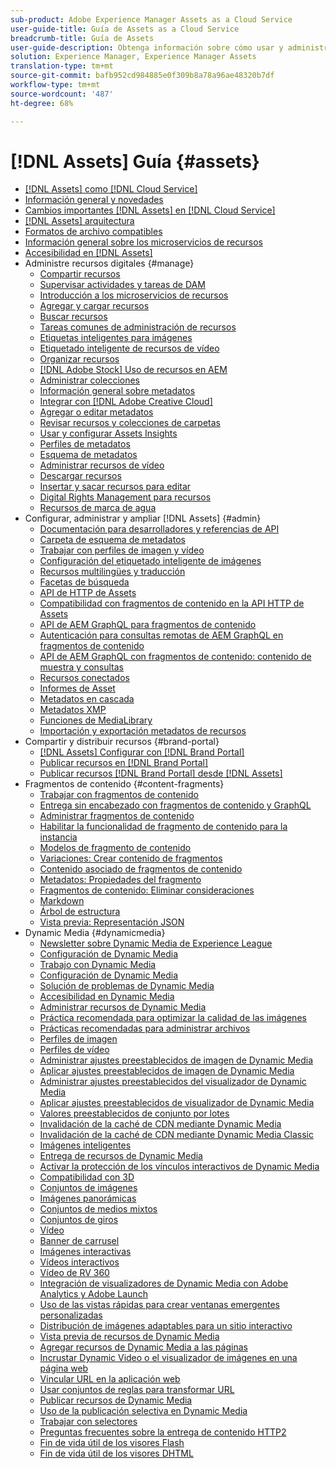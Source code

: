```yaml
---
sub-product: Adobe Experience Manager Assets as a Cloud Service
user-guide-title: Guía de Assets as a Cloud Service
breadcrumb-title: Guía de Assets
user-guide-description: Obtenga información sobre cómo usar y administrar Experience Manager Assets as a Cloud Service.
solution: Experience Manager, Experience Manager Assets
translation-type: tm+mt
source-git-commit: bafb952cd984885e0f309b8a78a96ae48320b7df
workflow-type: tm+mt
source-wordcount: '487'
ht-degree: 68%

---
```



# [!DNL Assets] Guía  {#assets}

+ [[!DNL Assets] como [!DNL Cloud Service]](/help/assets/home.md)
+ [Información general y novedades](overview.md)
+ [Cambios importantes  [!DNL Assets] en [!DNL Cloud Service]](assets-cloud-changes.md)
+ [[!DNL Assets] arquitectura](architecture.md)
+ [Formatos de archivo compatibles](file-format-support.md)
+ [Información general sobre los microservicios de recursos](asset-microservices-overview.md)
+ [Accesibilidad en [!DNL Assets]](accessibility.md)
+ Administre recursos digitales {#manage}
   + [Compartir recursos](share-assets.md)
   + [Supervisar actividades y tareas de DAM](assets-activity-history.md)
   + [Introducción a los microservicios de recursos](asset-microservices-configure-and-use.md)
   + [Agregar y cargar recursos](add-assets.md)
   + [Buscar recursos](search-assets.md)
   + [Tareas comunes de administración de recursos](manage-digital-assets.md)
   + [Etiquetas inteligentes para imágenes](smart-tags.md)
   + [Etiquetado inteligente de recursos de vídeo](smart-tags-video-assets.md)
   + [Organizar recursos](organize-assets.md)
   + [ [!DNL Adobe Stock] Uso de recursos en AEM](aem-assets-adobe-stock.md)
   + [Administrar colecciones](manage-collections.md)
   + [Información general sobre metadatos](manage-metadata.md)
   + [Integrar con [!DNL Adobe Creative Cloud]](aem-cc-integration-best-practices.md)
   + [Agregar o editar metadatos](meta-edit.md)
   + [Revisar recursos y colecciones de carpetas](bulk-approval.md)
   + [Usar y configurar Assets Insights](assets-insights.md)
   + [Perfiles de metadatos](metadata-profiles.md)
   + [Esquema de metadatos](metadata-schemas.md)
   + [Administrar recursos de vídeo](manage-video-assets.md)
   + [Descargar recursos](download-assets-from-aem.md)
   + [Insertar y sacar recursos para editar](check-out-and-submit-assets.md)
   + [Digital Rights Management para recursos](drm.md)
   + [Recursos de marca de agua](watermark-assets.md)
+ Configurar, administrar y ampliar [!DNL Assets] {#admin}
   + [Documentación para desarrolladores y referencias de API](developer-reference-material-apis.md)
   + [Carpeta de esquema de metadatos](folder-metadata-schema.md)
   + [Trabajar con perfiles de imagen y vídeo](/help/assets/dynamic-media/about-image-video-profiles.md)
   + [Configuración del etiquetado inteligente de imágenes](smart-tags-configuration.md)
   + [Recursos multilingües y traducción](translate-assets.md)
   + [Facetas de búsqueda](search-facets.md)
   + [API de HTTP de Assets](mac-api-assets.md)
   + [Compatibilidad con fragmentos de contenido en la API HTTP de Assets](content-fragments/assets-api-content-fragments.md)
   + [API de AEM GraphQL para fragmentos de contenido](content-fragments/graphql-api-content-fragments.md)
   + [Autenticación para consultas remotas de AEM GraphQL en fragmentos de contenido](content-fragments/graphql-authentication-content-fragments.md)
   + [API de AEM GraphQL con fragmentos de contenido: contenido de muestra y consultas](/help/assets/content-fragments/content-fragments-graphql-samples.md)
   + [Recursos conectados](use-assets-across-connected-assets-instances.md)
   + [Informes de Asset](asset-reports.md)
   + [Metadatos en cascada](cascading-metadata.md)
   + [Metadatos XMP](xmp-metadata.md)
   + [Funciones de MediaLibrary](medialibrary.md)
   + [Importación y exportación metadatos de recursos](metadata-import-export.md)
+ Compartir y distribuir recursos {#brand-portal}
   + [ [!DNL Assets] Configurar con [!DNL Brand Portal]](configure-aem-assets-with-brand-portal.md)
   + [Publicar recursos en [!DNL Brand Portal]](publish-to-brand-portal.md)
   + [Publicar recursos  [!DNL Brand Portal] desde [!DNL Assets]](https://experienceleague.adobe.com/docs/experience-manager-brand-portal/using/asset-sourcing-in-brand-portal/brand-portal-asset-sourcing.html?lang=en)
+ Fragmentos de contenido {#content-fragments}
   + [Trabajar con fragmentos de contenido](content-fragments/content-fragments.md)
   + [Entrega sin encabezado con fragmentos de contenido y GraphQL](content-fragments/content-fragments-graphql.md)
   + [Administrar fragmentos de contenido](content-fragments/content-fragments-managing.md)
   + [Habilitar la funcionalidad de fragmento de contenido para la instancia](content-fragments/content-fragments-configuration-browser.md)
   + [Modelos de fragmento de contenido](content-fragments/content-fragments-models.md)
   + [Variaciones: Crear contenido de fragmentos](content-fragments/content-fragments-variations.md)
   + [Contenido asociado de fragmentos de contenido](content-fragments/content-fragments-assoc-content.md)
   + [Metadatos: Propiedades del fragmento](content-fragments/content-fragments-metadata.md)
   + [Fragmentos de contenido: Eliminar consideraciones](content-fragments/content-fragments-delete.md)
   + [Markdown](content-fragments/content-fragments-markdown.md)
   + [Árbol de estructura](/help/assets/content-fragments/content-fragments-structure-tree.md)
   + [Vista previa: Representación JSON](/help/assets/content-fragments/content-fragments-json-preview.md)
+ Dynamic Media {#dynamicmedia}
   + [Newsletter sobre Dynamic Media de Experience League](dynamic-media/dynamic-media-newsletter.md)
   + [Configuración de Dynamic Media](dynamic-media/administering-dynamic-media.md)
   + [Trabajo con Dynamic Media](dynamic-media/dynamic-media.md)
   + [Configuración de Dynamic Media](dynamic-media/config-dm.md)
   + [Solución de problemas de Dynamic Media](dynamic-media/troubleshoot-dm.md)
   + [Accesibilidad en Dynamic Media](dynamic-media/accessibility-dm.md)
   + [Administrar recursos de Dynamic Media](dynamic-media/managing-assets.md)
   + [Práctica recomendada para optimizar la calidad de las imágenes](dynamic-media/best-practices-for-optimizing-the-quality-of-your-images.md)
   + [Prácticas recomendadas para administrar archivos](dynamic-media/best-practices-for-file-management.md)
   + [Perfiles de imagen](dynamic-media/image-profiles.md)
   + [Perfiles de vídeo](dynamic-media/video-profiles.md)
   + [Administrar ajustes preestablecidos de imagen de Dynamic Media](dynamic-media/managing-image-presets.md)
   + [Aplicar ajustes preestablecidos de imagen de Dynamic Media](dynamic-media/image-presets.md)
   + [Administrar ajustes preestablecidos del visualizador de Dynamic Media](dynamic-media/managing-viewer-presets.md)
   + [Aplicar ajustes preestablecidos de visualizador de Dynamic Media](dynamic-media/viewer-presets.md)
   + [Valores preestablecidos de conjunto por lotes](dynamic-media/batch-set-presets-dm.md)
   + [Invalidación de la caché de CDN mediante Dynamic Media](dynamic-media/invalidate-cdn-cache-dynamic-media.md)
   + [Invalidación de la caché de CDN mediante Dynamic Media Classic](dynamic-media/invalidate-cdn-cache-dm-classic.md)
   + [Imágenes inteligentes](dynamic-media/imaging-faq.md)
   + [Entrega de recursos de Dynamic Media](dynamic-media/delivering-dynamic-media-assets.md)
   + [Activar la protección de los vínculos interactivos de Dynamic Media](dynamic-media/hotlink-protection.md)
   + [Compatibilidad con 3D](dynamic-media/assets-3d.md)
   + [Conjuntos de imágenes](dynamic-media/image-sets.md)
   + [Imágenes panorámicas](dynamic-media/panoramic-images.md)
   + [Conjuntos de medios mixtos](dynamic-media/mixed-media-sets.md)
   + [Conjuntos de giros](dynamic-media/spin-sets.md)
   + [Vídeo](dynamic-media/video.md)
   + [Banner de carrusel](dynamic-media/carousel-banners.md)
   + [Imágenes interactivas](dynamic-media/interactive-images.md)
   + [Vídeos interactivos](dynamic-media/interactive-videos.md)
   + [Vídeo de RV 360](dynamic-media/360-video.md)
   + [Integración de visualizadores de Dynamic Media con Adobe Analytics y Adobe Launch](dynamic-media/launch.md)
   + [Uso de las vistas rápidas para crear ventanas emergentes personalizadas](dynamic-media/custom-pop-ups.md)
   + [Distribución de imágenes adaptables para un sitio interactivo](dynamic-media/responsive-site.md)
   + [Vista previa de recursos de Dynamic Media](dynamic-media/previewing-assets.md)
   + [Agregar recursos de Dynamic Media a las páginas](dynamic-media/adding-dynamic-media-assets-to-pages.md)
   + [Incrustar Dynamic Video o el visualizador de imágenes en una página web](dynamic-media/embed-code.md)
   + [Vincular URL en la aplicación web](dynamic-media/linking-urls-to-yourwebapplication.md)
   + [Usar conjuntos de reglas para transformar URL](dynamic-media/using-rulesets-to-transform-urls.md)
   + [Publicar recursos de Dynamic Media](dynamic-media/publishing-dynamicmedia-assets.md)
   + [Uso de la publicación selectiva en Dynamic Media](dynamic-media/selective-publishing.md)
   + [Trabajar con selectores](dynamic-media/working-with-selectors.md)
   + [Preguntas frecuentes sobre la entrega de contenido HTTP2](dynamic-media/http2faq.md)
   + [Fin de vida útil de los visores Flash](dynamic-media/flash-viewers-eol.md)
   + [Fin de vida útil de los visores DHTML](dynamic-media/dhtml-viewer-endoflifefaqs.md)
